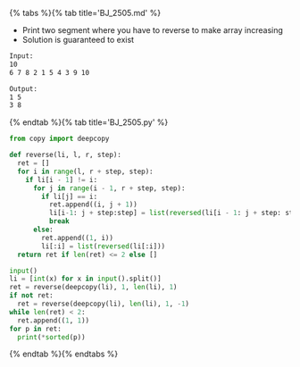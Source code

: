 {% tabs %}{% tab title='BJ_2505.md' %}

* Print two segment where you have to reverse to make array increasing
* Solution is guaranteed to exist

```txt
Input:
10
6 7 8 2 1 5 4 3 9 10

Output:
1 5
3 8
```

{% endtab %}{% tab title='BJ_2505.py' %}

```py
from copy import deepcopy

def reverse(li, l, r, step):
  ret = []
  for i in range(l, r + step, step):
    if li[i - 1] != i:
      for j in range(i - 1, r + step, step):
        if li[j] == i:
          ret.append((i, j + 1))
          li[i-1: j + step:step] = list(reversed(li[i - 1: j + step: step]))
          break
      else:
        ret.append((1, i))
        li[:i] = list(reversed(li[:i]))
  return ret if len(ret) <= 2 else []

input()
li = [int(x) for x in input().split()]
ret = reverse(deepcopy(li), 1, len(li), 1)
if not ret:
  ret = reverse(deepcopy(li), len(li), 1, -1)
while len(ret) < 2:
  ret.append((1, 1))
for p in ret:
  print(*sorted(p))
```

{% endtab %}{% endtabs %}
